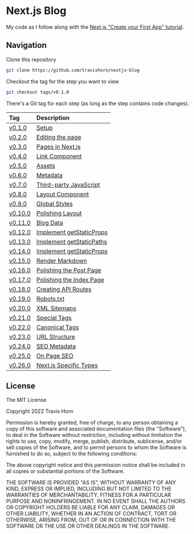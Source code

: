 # Next.js Blog

My code as I follow along with the [Next.js "Create your First App"
tutorial](https://nextjs.org/learn/basics/create-nextjs-app).

## Navigation

Clone this repository

```bash
git clone https://github.com/travishorn/nextjs-blog
```

Checkout the tag for the step you want to view

```bash
git checkout tags/v0.1.0
```

There's a Git tag for each step (as long as the step contains code changes).

| Tag                                                               | Description                                                                                          |
|:------------------------------------------------------------------|:-----------------------------------------------------------------------------------------------------|
| [v0.1.0](https://github.com/travishorn/nextjs-blog/tree/v0.1.0)   | [Setup](https://nextjs.org/learn/basics/create-nextjs-app/setup)                                     |
| [v0.2.0](https://github.com/travishorn/nextjs-blog/tree/v0.2.0)   | [Editing the page](https://nextjs.org/learn/basics/create-nextjs-app/editing-the-page)               |
| [v0.3.0](https://github.com/travishorn/nextjs-blog/tree/v0.3.0)   | [Pages in Next.js](https://nextjs.org/learn/basics/navigate-between-pages/pages-in-nextjs)           |
| [v0.4.0](https://github.com/travishorn/nextjs-blog/tree/v0.4.0)   | [Link Component](https://nextjs.org/learn/basics/navigate-between-pages/link-component)              |
| [v0.5.0](https://github.com/travishorn/nextjs-blog/tree/v0.5.0)   | [Assets](https://nextjs.org/learn/basics/assets-metadata-css/assets)                                 |
| [v0.6.0](https://github.com/travishorn/nextjs-blog/tree/v0.6.0)   | [Metadata](https://nextjs.org/learn/basics/assets-metadata-css/metadata)                             |
| [v0.7.0](https://github.com/travishorn/nextjs-blog/tree/v0.7.0)   | [Third-party JavaScript](https://nextjs.org/learn/basics/assets-metadata-css/third-party-javascript) |
| [v0.8.0](https://github.com/travishorn/nextjs-blog/tree/v0.8.0)   | [Layout Component](https://nextjs.org/learn/basics/assets-metadata-css/layout-component)             |
| [v0.9.0](https://github.com/travishorn/nextjs-blog/tree/v0.9.0)   | [Global Styles](https://nextjs.org/learn/basics/assets-metadata-css/global-styles)                   |
| [v0.10.0](https://github.com/travishorn/nextjs-blog/tree/v0.10.0) | [Polishing Layout](https://nextjs.org/learn/basics/assets-metadata-css/polishing-layout)             |
| [v0.11.0](https://github.com/travishorn/nextjs-blog/tree/v0.11.0) | [Blog Data](https://nextjs.org/learn/basics/data-fetching/blog-data)                                 |
| [v0.12.0](https://github.com/travishorn/nextjs-blog/tree/v0.12.0) | [Implement getStaticProps](https://nextjs.org/learn/basics/data-fetching/implement-getstaticprops)   |
| [v0.13.0](https://github.com/travishorn/nextjs-blog/tree/v0.13.0) | [Implement getStaticPaths](https://nextjs.org/learn/basics/dynamic-routes/implement-getstaticpaths)  |
| [v0.14.0](https://github.com/travishorn/nextjs-blog/tree/v0.14.0) | [Implement getStaticProps](https://nextjs.org/learn/basics/dynamic-routes/implement-getstaticprops)  |
| [v0.15.0](https://github.com/travishorn/nextjs-blog/tree/v0.15.0) | [Render Markdown](https://nextjs.org/learn/basics/dynamic-routes/render-markdown)                    |
| [v0.16.0](https://github.com/travishorn/nextjs-blog/tree/v0.16.0) | [Polishing the Post Page](https://nextjs.org/learn/basics/dynamic-routes/polishing-post-page)        |
| [v0.17.0](https://github.com/travishorn/nextjs-blog/tree/v0.17.0) | [Polishing the Index Page](https://nextjs.org/learn/basics/dynamic-routes/polishing-index-page)      |
| [v0.18.0](https://github.com/travishorn/nextjs-blog/tree/v0.18.0) | [Creating API Routes](https://nextjs.org/learn/basics/api-routes/creating-api-routes)                |
| [v0.19.0](https://github.com/travishorn/nextjs-blog/tree/v0.19.0) | [Robots.txt](https://nextjs.org/learn/seo/crawling-and-indexing/robots-txt)                          |
| [v0.20.0](https://github.com/travishorn/nextjs-blog/tree/v0.20.0) | [XML Sitemaps](https://nextjs.org/learn/seo/crawling-and-indexing/xml-sitemaps)                      |
| [v0.21.0](https://github.com/travishorn/nextjs-blog/tree/v0.21.0) | [Special Tags](https://nextjs.org/learn/seo/crawling-and-indexing/metatags)                          |
| [v0.22.0](https://github.com/travishorn/nextjs-blog/tree/v0.22.0) | [Canonical Tags](https://nextjs.org/learn/seo/crawling-and-indexing/canoncial)                       |
| [v0.23.0](https://github.com/travishorn/nextjs-blog/tree/v0.23.0) | [URL Structure](https://nextjs.org/learn/seo/rendering-and-ranking/url-structure)                    |
| [v0.24.0](https://github.com/travishorn/nextjs-blog/tree/v0.24.0) | [SEO Metadata](https://nextjs.org/learn/seo/rendering-and-ranking/metadata)                          |
| [v0.25.0](https://github.com/travishorn/nextjs-blog/tree/v0.25.0) | [On Page SEO](https://nextjs.org/learn/seo/rendering-and-ranking/on-page-seo)                        |
| [v0.26.0](https://github.com/travishorn/nextjs-blog/tree/v0.26.0) | [Next.js Specific Types](https://nextjs.org/learn/excel/typescript/nextjs-types)                     |

## License

The MIT License

Copyright 2022 Travis Horn

Permission is hereby granted, free of charge, to any person obtaining a copy of
this software and associated documentation files (the "Software"), to deal in
the Software without restriction, including without limitation the rights to
use, copy, modify, merge, publish, distribute, sublicense, and/or sell copies of
the Software, and to permit persons to whom the Software is furnished to do so,
subject to the following conditions:

The above copyright notice and this permission notice shall be included in all
copies or substantial portions of the Software.

THE SOFTWARE IS PROVIDED "AS IS", WITHOUT WARRANTY OF ANY KIND, EXPRESS OR
IMPLIED, INCLUDING BUT NOT LIMITED TO THE WARRANTIES OF MERCHANTABILITY, FITNESS
FOR A PARTICULAR PURPOSE AND NONINFRINGEMENT. IN NO EVENT SHALL THE AUTHORS OR
COPYRIGHT HOLDERS BE LIABLE FOR ANY CLAIM, DAMAGES OR OTHER LIABILITY, WHETHER
IN AN ACTION OF CONTRACT, TORT OR OTHERWISE, ARISING FROM, OUT OF OR IN
CONNECTION WITH THE SOFTWARE OR THE USE OR OTHER DEALINGS IN THE SOFTWARE.
